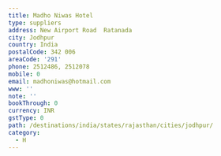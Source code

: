 ```yaml
---
title: Madho Niwas Hotel
type: suppliers
address: New Airport Road  Ratanada
city: Jodhpur
country: India
postalCode: 342 006
areaCode: '291'
phone: 2512486, 2512078
mobile: 0
email: madhoniwas@hotmail.com
www: ''
note: ''
bookThrough: 0
currency: INR
gstType: 0
path: /destinations/india/states/rajasthan/cities/jodhpur/
category:
  - H
---
```


